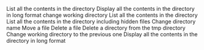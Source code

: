 List all the contents in the directory
Display all the contents in the directory in long format
change working directory
List all the contents in the directory
List all the contents in the directory including hidden files
Change directory name
Move a file
Delete a file
Delete a directory from the tmp directory
Change working directory to the previous one
Display all the contents in the directory in long format